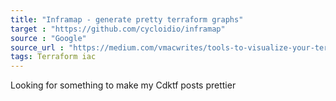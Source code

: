 ```yaml
---
title: "Inframap - generate pretty terraform graphs"
target : "https://github.com/cycloidio/inframap"
source : "Google"
source_url : "https://medium.com/vmacwrites/tools-to-visualize-your-terraform-plan-d421c6255f9f"
tags: Terraform iac
---
```


Looking for something to make my Cdktf posts prettier